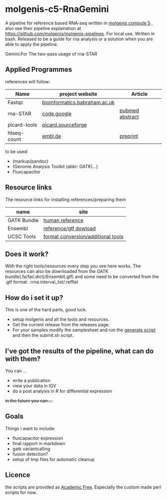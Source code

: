 molgenis-c5-RnaGemini
=====================


A pipeline for reference based RNA-seq written in [molgenis compute 5](http://www.molgenis.org/wiki/ComputeStart) , also see their pipeline explaination at https://github.com/molgenis/molgenis-pipelines. For local use. Written in bash. Released to be a guide for rna analysis or a solution when you are able to apply the pipeline.

Gemini:For The two-pass usage of rna-STAR

Applied Programmes
------------------

references will follow:

| Name         | project website                                                                            | Article          |
| ------------ | ------------------------------------------------------------------------------------------ | ---------------- |
| Fastqc       | [bioinformatics.babraham.ac.uk](http://www.bioinformatics.babraham.ac.uk/projects/fastqc/) | |
| rna-STAR     | [code.google](http://code.google.com/p/rna-star/)                                          | [pubmed abstract](http://www.ncbi.nlm.nih.gov/pubmed/23104886) |
| picard-tools | [picard.sourceforge](http://picard.sourceforge.net/) | |
| htseq-count  | [embl.de](www-huber.embl.de/users/anders/HTSeq/doc/index.html)                            |  [preprint](http://biorxiv.org/content/early/2014/02/20/002824) |

to be used:

+ (markup/pandoc)
+ (Genome Analysis Toolkit (abbr: GATK)...)
+ Fluxcapacitor

Resource links
--------------

The resource links for installing references/preparing them

| name          | site 
| ------------- | ---- 
| GATK Bundle   | [ human reference ](http://gatkforums.broadinstitute.org/discussion/1213/what-s-in-the-resource-bundle-and-how-can-i-get-it)
| Ensembl       | [reference/gtf dowload](http://www.ensembl.org/info/data/ftp/index.html)
| UCSC Tools    | [ format conversion/additional tools ](http://hgdownload.soe.ucsc.edu/admin/exe/)

Does it work?
-------------

With the right tools/resources every step you see here works. The resources can also be downloaded from the GATK bundle(.fa/fai/.dict)/Ensembl(.gtf) and some need to be converted from the .gtf format: .rrna.interval_list/.refflat

How do i set it up?
-------------------

This is one of the hard parts, good luck.

+ setup molgenis and all the tools and resources.
+ Get the current release from the releases page.
+ For your samples modify the samplesheet and run the [ generate script ](https://github.com/mmterpstra/molgenis-c5-RnaGemini/GenerateScripts.sh) and then the submit.sh script.


I've got the results of the pipeline, what can do with them?
------------------------------------------------------------

You can ...

+ write a publication
+ view your data in IGV
+ do a post analysis in R for differential expression

~~in the future you can ...~~


Goals
-----

Things i want to include:

+ fluxcapacitor expression
+ final rapport in markdown
+ gatk variantcalling
+ fusion detection?
+ setup of tmp files for automatic cleanup

Licence
-------
the scripts are provided as [Academic Free](http://opensource.org/licenses/AFL-3.0). Especially the custom made perl scripts for now.
